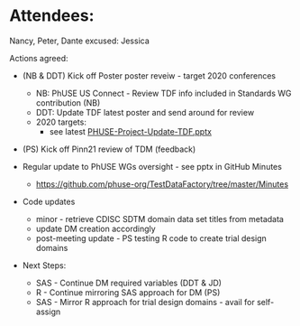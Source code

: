 # Attendees:
Nancy, Peter, Dante
excused:
Jessica

Actions agreed:
* (NB & DDT) Kick off Poster poster reveiw - target 2020 conferences
  * NB: PhUSE US Connect - Review TDF info included in Standards WG contribution (NB)
  * DDT: Update TDF latest poster and send around for review
  * 2020 targets:
    * see latest [PHUSE-Project-Update-TDF.pptx](./PHUSE-Project-Update-TDF_2019-12.pptx)
* (PS) Kick off Pinn21 review of TDM (feedback)
* Regular update to PhUSE WGs oversight - see pptx in GitHub Minutes
  * https://github.com/phuse-org/TestDataFactory/tree/master/Minutes
* Code updates
  * minor - retrieve CDISC SDTM domain data set titles from metadata
  * update DM creation accordingly
  * post-meeting update - PS testing R code to create trial design domains
  
* Next Steps:
  * SAS - Continue DM required variables (DDT & JD)
  * R - Continue mirroring SAS approach for DM (PS)
  * SAS - Mirror R approach for trial design domains - avail for self-assign

